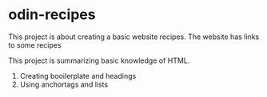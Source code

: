 # odin-recipes

This project is about creating a basic website recipes. The website has links to some recipes

This project is summarizing basic knowledge of HTML.

1. Creating booilerplate and headings
2. Using anchortags and lists
